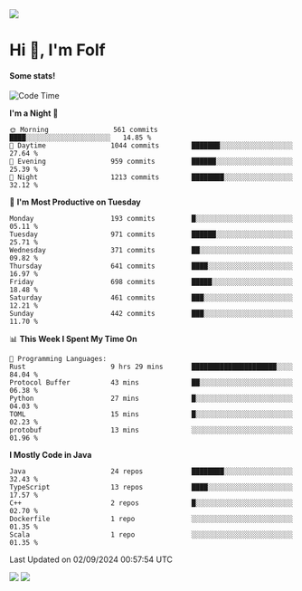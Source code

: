 <img src="https://komarev.com/ghpvc/?username=itsfolf"/>
<h1>Hi 👋, I'm Folf</h1>


#### Some stats!
<!--START_SECTION:waka-->
![Code Time](http://img.shields.io/badge/Code%20Time-2%2C288%20hrs%2044%20mins-blue)

**I'm a Night 🦉** 

```text
🌞 Morning                561 commits         ████░░░░░░░░░░░░░░░░░░░░░   14.85 % 
🌆 Daytime                1044 commits        ███████░░░░░░░░░░░░░░░░░░   27.64 % 
🌃 Evening                959 commits         ██████░░░░░░░░░░░░░░░░░░░   25.39 % 
🌙 Night                  1213 commits        ████████░░░░░░░░░░░░░░░░░   32.12 % 
```
📅 **I'm Most Productive on Tuesday** 

```text
Monday                   193 commits         █░░░░░░░░░░░░░░░░░░░░░░░░   05.11 % 
Tuesday                  971 commits         ██████░░░░░░░░░░░░░░░░░░░   25.71 % 
Wednesday                371 commits         ██░░░░░░░░░░░░░░░░░░░░░░░   09.82 % 
Thursday                 641 commits         ████░░░░░░░░░░░░░░░░░░░░░   16.97 % 
Friday                   698 commits         █████░░░░░░░░░░░░░░░░░░░░   18.48 % 
Saturday                 461 commits         ███░░░░░░░░░░░░░░░░░░░░░░   12.21 % 
Sunday                   442 commits         ███░░░░░░░░░░░░░░░░░░░░░░   11.70 % 
```


📊 **This Week I Spent My Time On** 

```text
💬 Programming Languages: 
Rust                     9 hrs 29 mins       █████████████████████░░░░   84.04 % 
Protocol Buffer          43 mins             ██░░░░░░░░░░░░░░░░░░░░░░░   06.38 % 
Python                   27 mins             █░░░░░░░░░░░░░░░░░░░░░░░░   04.03 % 
TOML                     15 mins             █░░░░░░░░░░░░░░░░░░░░░░░░   02.23 % 
protobuf                 13 mins             ░░░░░░░░░░░░░░░░░░░░░░░░░   01.96 % 
```

**I Mostly Code in Java** 

```text
Java                     24 repos            ████████░░░░░░░░░░░░░░░░░   32.43 % 
TypeScript               13 repos            ████░░░░░░░░░░░░░░░░░░░░░   17.57 % 
C++                      2 repos             █░░░░░░░░░░░░░░░░░░░░░░░░   02.70 % 
Dockerfile               1 repo              ░░░░░░░░░░░░░░░░░░░░░░░░░   01.35 % 
Scala                    1 repo              ░░░░░░░░░░░░░░░░░░░░░░░░░   01.35 % 
```




 Last Updated on 02/09/2024 00:57:54 UTC
<!--END_SECTION:waka-->
<a src="https://discord.com/users/1090088995976925305"><img src="https://lanyard-profile-readme.vercel.app/api/1090088995976925305"/></a></td> 
<img src="https://hit.yhype.me/github/profile?user_id=9268058"/>
